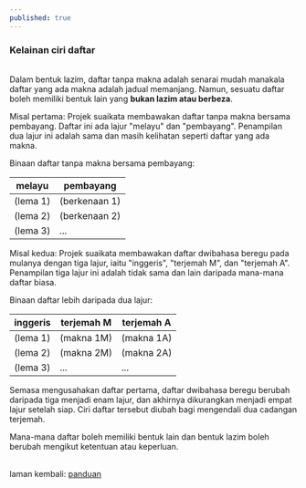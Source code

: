 ```yaml
---
published: true
---
```


### Kelainan ciri daftar

&nbsp;  
Dalam bentuk lazim, daftar tanpa makna adalah senarai mudah
manakala daftar yang ada makna adalah jadual memanjang.
Namun, sesuatu daftar boleh memiliki bentuk lain yang
**bukan lazim atau berbeza**.

Misal pertama: Projek suaikata membawakan daftar tanpa makna
bersama pembayang. Daftar ini ada lajur "melayu" dan
"pembayang". Penampilan dua lajur ini adalah sama dan masih
kelihatan seperti daftar yang ada makna.

Binaan daftar tanpa makna bersama pembayang:

| melayu   | pembayang     |
| -------- | ------------- |
| (lema 1) | (berkenaan 1) |
| (lema 2) | (berkenaan 2) |
| (lema 3) | ...           |

Misal kedua: Projek suaikata membawakan daftar dwibahasa
beregu pada mulanya dengan tiga lajur, iaitu "inggeris",
"terjemah M", dan "terjemah A". Penampilan tiga lajur ini
adalah tidak sama dan lain daripada mana-mana daftar biasa.

Binaan daftar lebih daripada dua lajur:

| inggeris | terjemah M | terjemah A |
| -------- | ---------- | ---------- |
| (lema 1) | (makna 1M) | (makna 1A) |
| (lema 2) | (makna 2M) | (makna 2A) |
| (lema 3) | ...        | ...        |

Semasa mengusahakan daftar pertama, daftar dwibahasa beregu
berubah daripada tiga menjadi enam lajur, dan akhirnya
dikurangkan menjadi empat lajur setelah siap. Ciri daftar
tersebut diubah bagi mengendali dua cadangan terjemah.

Mana-mana daftar boleh memiliki bentuk lain dan bentuk lazim
boleh berubah mengikut ketentuan atau keperluan.

&nbsp;  
laman kembali: [panduan][0]

  [0]: ../index.md
